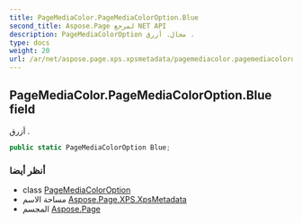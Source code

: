 ```yaml
---
title: PageMediaColor.PageMediaColorOption.Blue
second_title: Aspose.Page لمرجع NET API
description: PageMediaColorOption مجال. أزرق .
type: docs
weight: 20
url: /ar/net/aspose.page.xps.xpsmetadata/pagemediacolor.pagemediacoloroption/blue/
---
```

## PageMediaColor.PageMediaColorOption.Blue field

أزرق .

```csharp
public static PageMediaColorOption Blue;
```

### أنظر أيضا

* class [PageMediaColorOption](../)
* مساحة الاسم [Aspose.Page.XPS.XpsMetadata](../../pagemediacolor.pagemediacoloroption/)
* المجسم [Aspose.Page](../../../)


